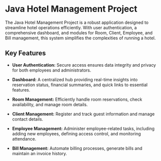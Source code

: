 # Java Hotel Management Project

The Java Hotel Management Project is a robust application designed to streamline hotel operations efficiently. With user authentication, a comprehensive dashboard, and modules for Room, Client, Employee, and Bill management, this system simplifies the complexities of running a hotel.

## Key Features

- **User Authentication:** Secure access ensures data integrity and privacy for both employees and administrators.

- **Dashboard:** A centralized hub providing real-time insights into reservation status, financial summaries, and quick links to essential features.

- **Room Management:** Efficiently handle room reservations, check availability, and manage room details.

- **Client Management:** Register and track guest information and manage contact details.

- **Employee Management:** Administer employee-related tasks, including adding new employees, defining access control, and monitoring attendance.

- **Bill Management:** Automate billing processes, generate bills and maintain an invoice history.
